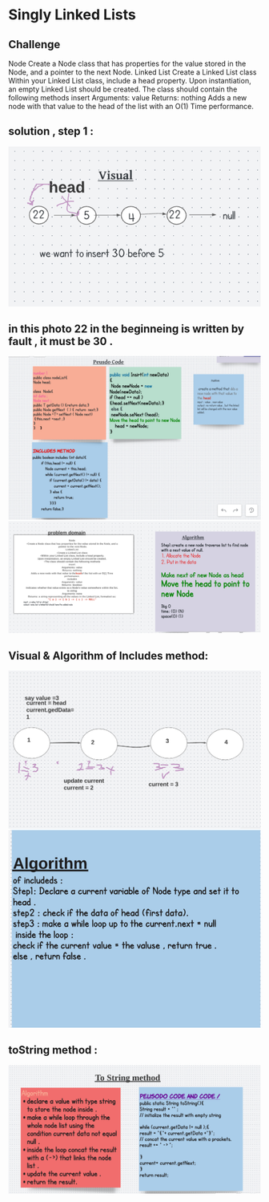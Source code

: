 # Singly Linked Lists

## Challenge 
Node
Create a Node class that has properties for the value stored in the Node, and a pointer to the next Node.
Linked List
Create a Linked List class
Within your Linked List class, include a head property.
Upon instantiation, an empty Linked List should be created.
The class should contain the following methods
insert
Arguments: value
Returns: nothing
Adds a new node with that value to the head of the list with an O(1) Time performance.

## solution , step 1 :
![img](./assets/ch05aa.png)
## in this photo 22 in the beginneing is written by fault , it must be 30 .
![img](./assets/ch05bb.png)
![img](./assets/ch05cc.png)
## Visual & Algorithm of Includes method:

![img](./assets/ch05d.png)
![img](./assets/ch05dd.png)


## toString method :
![img](./assets/ch05e.png)
